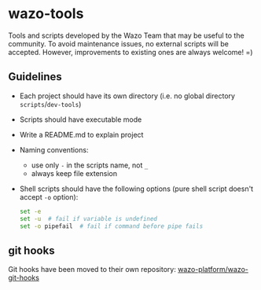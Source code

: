 # wazo-tools

Tools and scripts developed by the Wazo Team that may be useful to the community.
To avoid maintenance issues, no external scripts will be accepted.
However, improvements to existing ones are always welcome! =)

## Guidelines

- Each project should have its own directory (i.e. no global directory `scripts`/`dev-tools`)
- Scripts should have executable mode
- Write a README.md to explain project
- Naming conventions:
  - use only `-` in the scripts name, not `_`
  - always keep file extension

- Shell scripts should have the following options (pure shell script doesn't
  accept `-o` option):

  ```sh
  set -e
  set -u  # fail if variable is undefined
  set -o pipefail  # fail if command before pipe fails
  ```

## git hooks

Git hooks have been moved to their own repository:
[wazo-platform/wazo-git-hooks](https://github.com/wazo-platform/wazo-git-hooks)
